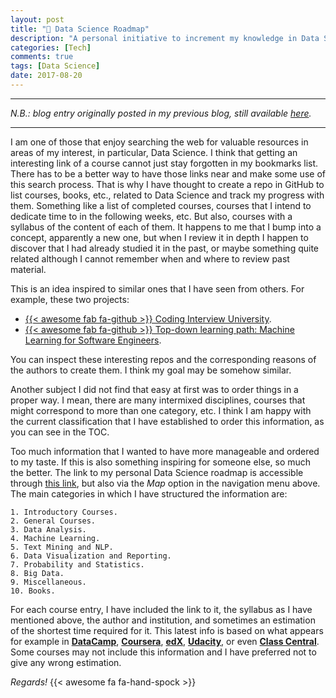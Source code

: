 ```yaml
---
layout: post
title: "📝 Data Science Roadmap"
description: "A personal initiative to increment my knowledge in Data Science."
categories: [Tech]
comments: true
tags: [Data Science]
date: 2017-08-20
---
```


***
_N.B.: blog entry originally posted in my previous blog, still available [here](https://estraviz.github.io/estraviz2017/data%20science/Data-Science-Roadmap/)._
***

I am one of those that enjoy searching the web for valuable resources in areas of my interest, in particular, Data Science. I think that getting an interesting link of a course cannot just stay forgotten in my bookmarks list. There has to be a better way to have those links near and make some use of this search process. That is why I have thought to create a repo in GitHub to list courses, books, etc., related to Data Science and track my progress with them. Something like a list of completed courses, courses that I intend to dedicate time to in the following weeks, etc. But also, courses with a syllabus of the content of each of them. It happens to me that I bump into a concept, apparently a new one, but when I review it in depth I happen to discover that I had already studied it in the past, or maybe something quite related although I cannot remember when and where to review past material.

This is an idea inspired to similar ones that I have seen from others. For example, these two projects:

* [{{< awesome fab fa-github >}} Coding Interview University](https://github.com/jwasham/coding-interview-university).
* [{{< awesome fab fa-github >}} Top-down learning path: Machine Learning for Software Engineers](https://github.com/ZuzooVn/machine-learning-for-software-engineers).

You can inspect these interesting repos and the corresponding reasons of the authors to create them. I think my goal may be somehow similar.

Another subject I did not find that easy at first was to order things in a proper way. I mean, there are many intermixed disciplines, courses that might correspond to more than one category, etc. I think I am happy with the current classification that I have established to order this information, as you can see in the TOC.

Too much information that I wanted to have more manageable and ordered to my taste. If this is also something inspiring for someone else, so much the better. The link to my personal Data Science roadmap is accessible through [this link](http://www.github.com/data-science-roadmap "Data Science Roadmap"), but also via the _Map_ option in the navigation menu above. The main categories in which I have structured the information are:

    1. Introductory Courses.
    2. General Courses.
    3. Data Analysis.
    4. Machine Learning.
    5. Text Mining and NLP.
    6. Data Visualization and Reporting.
    7. Probability and Statistics.
    8. Big Data.
    9. Miscellaneous.
    10. Books.

For each course entry, I have included the link to it, the syllabus as I have mentioned above, the author and institution, and sometimes an estimation of the shortest time required for it. This latest info is based on what appears for example in [**DataCamp**](https://www.datacamp.com/), [**Coursera**](https://www.coursera.org/), [**edX**](https://www.edx.org/), [**Udacity**](https://www.udacity.com/), or even [**Class Central**](https://www.class-central.com/). Some courses may not include this information and I have preferred not to give any wrong estimation.

_Regards!_ {{< awesome fa fa-hand-spock >}}
